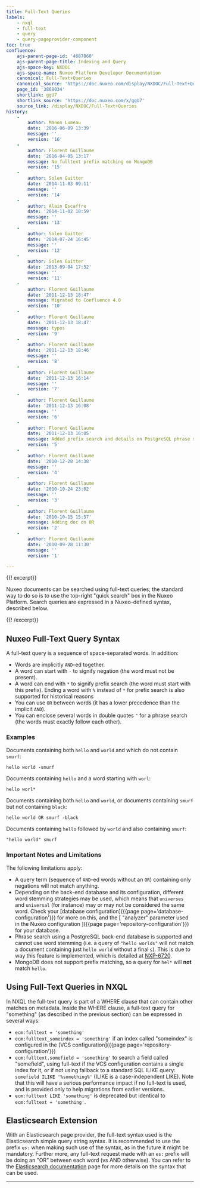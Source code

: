 ```yaml
---
title: Full-Text Queries
labels:
    - nxql
    - full-text
    - query
    - query-pageprovider-component
toc: true
confluence:
    ajs-parent-page-id: '4687860'
    ajs-parent-page-title: Indexing and Query
    ajs-space-key: NXDOC
    ajs-space-name: Nuxeo Platform Developer Documentation
    canonical: Full-Text+Queries
    canonical_source: 'https://doc.nuxeo.com/display/NXDOC/Full-Text+Queries'
    page_id: '3868034'
    shortlink: ggU7
    shortlink_source: 'https://doc.nuxeo.com/x/ggU7'
    source_link: /display/NXDOC/Full-Text+Queries
history:
    - 
        author: Manon Lumeau
        date: '2016-06-09 13:39'
        message: ''
        version: '16'
    - 
        author: Florent Guillaume
        date: '2016-04-05 13:17'
        message: No fulltext prefix matching on MongoDB
        version: '15'
    - 
        author: Solen Guitter
        date: '2014-11-03 09:11'
        message: ''
        version: '14'
    - 
        author: Alain Escaffre
        date: '2014-11-02 18:59'
        message: ''
        version: '13'
    - 
        author: Solen Guitter
        date: '2014-07-24 16:45'
        message: ''
        version: '12'
    - 
        author: Solen Guitter
        date: '2013-09-04 17:52'
        message: ''
        version: '11'
    - 
        author: Florent Guillaume
        date: '2011-12-13 18:47'
        message: Migrated to Confluence 4.0
        version: '10'
    - 
        author: Florent Guillaume
        date: '2011-12-13 18:47'
        message: typos
        version: '9'
    - 
        author: Florent Guillaume
        date: '2011-12-13 18:46'
        message: ''
        version: '8'
    - 
        author: Florent Guillaume
        date: '2011-12-13 16:14'
        message: ''
        version: '7'
    - 
        author: Florent Guillaume
        date: '2011-12-13 16:08'
        message: ''
        version: '6'
    - 
        author: Florent Guillaume
        date: '2011-12-13 16:05'
        message: Added prefix search and details on PostgreSQL phrase search.
        version: '5'
    - 
        author: Florent Guillaume
        date: '2010-12-28 14:38'
        message: ''
        version: '4'
    - 
        author: Florent Guillaume
        date: '2010-10-24 23:02'
        message: ''
        version: '3'
    - 
        author: Florent Guillaume
        date: '2010-10-15 15:57'
        message: Adding doc on OR
        version: '2'
    - 
        author: Florent Guillaume
        date: '2010-09-28 11:30'
        message: ''
        version: '1'

---
```

{{! excerpt}}

Nuxeo documents can be searched using full-text queries; the standard way to do so is to use the top-right "quick search" box in the Nuxeo Platform. Search queries are expressed in a Nuxeo-defined syntax, described below.

{{! /excerpt}}

## Nuxeo Full-Text Query Syntax

A full-text query is a sequence of space-separated words. In addition:

*   Words are implicitly `AND`-ed together.
*   A word can start with `-` to signify negation (the word must not be present).
*   A word can end with `*` to signify prefix search (the word must start with this prefix).
    Ending a word with `%` instead of `*` for prefix search is also supported for historical reasons
*   You can use `OR` between words (it has a lower precedence than the implicit `AND`).
*   You can enclose several words in double quotes `"` for a phrase search (the words must exactly follow each other).

### Examples

Documents containing both `hello` and `world` and which do not contain `smurf`:

```
hello world -smurf

```

Documents containing `hello` and a word starting with `worl`:

```
hello worl*

```

Documents containing both `hello` and `world`, or documents containing `smurf` but not containing `black`:

```
hello world OR smurf -black

```

Documents containing `hello` followed by `world` and also containing `smurf`:

```
"hello world" smurf

```

### Important Notes and Limitations

The following limitations apply:

*   A query term (sequence of `AND`-ed words without an `OR`) containing only negations will not match anything.
*   Depending on the back-end database and its configuration, different word stemming strategies may be used, which means that `universes` and `universal` (for instance) may or may not be considered the same word. Check your [database configuration]({{page page='database-configuration'}}) for more on this, and the [ "analyzer" parameter used in the Nuxeo configuration ]({{page page='repository-configuration'}}) for your database.
*   Phrase search using a PostgreSQL back-end database is supported and cannot use word stemming (i.e. a query of `"hello worlds"` will not match a document containing just `hello world` without a final `s`). This is due to way this feature is implemented, which is detailed at [NXP-6720](https://jira.nuxeo.com/browse/NXP-6720).
*   MongoDB does not support prefix matching, so a query for `hel*` will **not** match `hello`.

## Using Full-Text Queries in NXQL

In NXQL the full-text query is part of a WHERE clause that can contain other matches on metadata. Inside the WHERE clause, a full-text query for "something" (as described in the previous section) can be expressed in several ways:

*   `ecm:fulltext = 'something'`
*   `ecm:fulltext_someindex = 'something'` if an index called "someindex" is configured in the [VCS configuration]({{page page='repository-configuration'}})
*   `ecm:fulltext.somefield = 'something'` to search a field called "somefield", using full-text if the VCS configuration contains a single index for it, or if not using fallback to a standard SQL ILIKE query: `somefield ILIKE '%something%'` (ILIKE is a case-independent LIKE). Note that this will have a serious performance impact if no full-text is used, and is provided only to help migrations from earlier versions.
*   `ecm:fulltext LIKE 'something'` is deprecated but identical to `ecm:fulltext = 'something'`.

## Elasticsearch Extension

With an Elasticsearch page provider, the full-text syntax used is the Elasticsearch simple query string syntax. It is recommended to use the prefix `es:` when making such use of the syntax, as in the future it might be mandatory. Further more, any full-text request made with an `es:` prefix will be doing an "OR" between each word (vs AND otherwise). You can refer to the [Elasticsearch documentation](http://www.elasticsearch.org/guide/en/elasticsearch/reference/current/query-dsl-simple-query-string-query.html#_simple_query_string_syntax) page for more details on the syntax that can be used.

* * *

&nbsp;